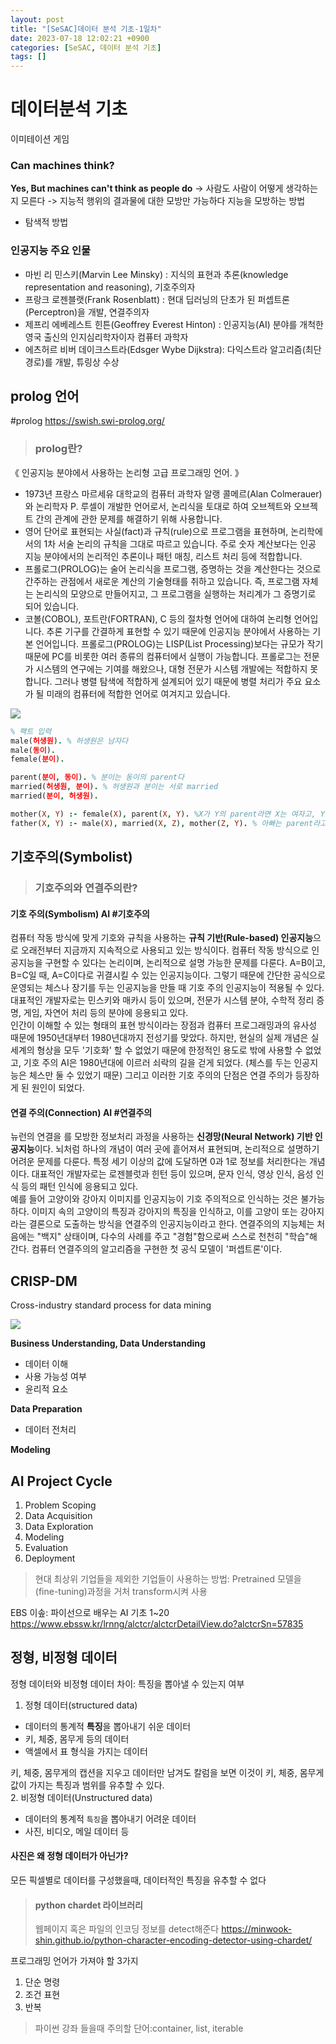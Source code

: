 ```yaml
---
layout: post
title: "[SeSAC]데이터 분석 기초-1일차"
date: 2023-07-18 12:02:21 +0900
categories: [SeSAC, 데이터 분석 기초]
tags: []
---
```


<!-- 
SBA AI 취업 사관
classroom.google.com
수업코드: filhock, 54pzy5v
 -->
# 데이터분석 기초

이미테이션 게임
### Can machines think? 
**Yes, But machines can't think as people do**
-> 사람도 사람이 어떻게 생각하는지 모른다
-> 지능적 행위의 결과물에 대한 모방만 가능하다
지능을 모방하는 방법
- 탐색적 방법

### 인공지능 주요 인물
- 마빈 리 민스키(Marvin Lee Minsky) : 지식의 표현과 추론(knowledge representation and reasoning), 기호주의자
- 프랑크 로젠블랫(Frank Rosenblatt) : 현대 딥러닝의 단초가 된 퍼셉트론(Perceptron)을 개발, 연결주의자
- 제프리 에베레스트 힌튼(Geoffrey Everest Hinton) : 인공지능(AI) 분야를 개척한 영국 출신의 인지심리학자이자 컴퓨터 과학자
- 에츠허르 비버 데이크스트라(Edsger Wybe Dijkstra): 다익스트라 알고리즘(최단 경로)를 개발, 튜링상 수상

## prolog 언어
#prolog
https://swish.swi-prolog.org/

> ### prolog란?
《 인공지능 분야에서 사용하는 논리형 고급 프로그래밍 언어. 》
- 1973년 프랑스 마르세유 대학교의 컴퓨터 과학자 알랭 콜메르(Alan Colmerauer)와 논리학자 P. 루셀이 개발한 언어로서, 논리식을 토대로 하여 오브젝트와 오브젝트 간의 관계에 관한 문제를 해결하기 위해 사용합니다.
- 영어 단어로 표현되는 사실(fact)과 규칙(rule)으로 프로그램을 표현하며, 논리학에서의 1차 서술 논리의 규칙을 그대로 따르고 있습니다. 주로 숫자 계산보다는 인공 지능 분야에서의 논리적인 추론이나 패턴 매칭, 리스트 처리 등에 적합합니다.
- 프롤로그(PROLOG)는 술어 논리식을 프로그램, 증명하는 것을 계산한다는 것으로 간주하는 관점에서 새로운 계산의 기술형태를 취하고 있습니다. 즉, 프로그램 자체는 논리식의 모양으로 만들어지고, 그 프로그램을 실행하는 처리계가 그 증명기로 되어 있습니다.
- 코볼(COBOL), 포트란(FORTRAN), C 등의 절차형 언어에 대하여 논리형 언어입니다. 추론 기구를 간결하게 표현할 수 있기 때문에 인공지능 분야에서 사용하는 기본 언어입니다.
프롤로그(PROLOG)는 LISP(List Processing)보다는 규모가 작기 때문에 PC를 비롯한 여러 종류의 컴퓨터에서 실행이 가능합니다. 프롤로그는 전문가 시스템의 연구에는 기여를 해왔으나, 대형 전문가 시스템 개발에는 적합하지 못합니다. 그러나 병렬 탐색에 적합하게 설계되어 있기 때문에 병렬 처리가 주요 요소가 될 미래의 컴퓨터에 적합한 언어로 여겨지고 있습니다.

![](https://velog.velcdn.com/images/syshin0116/post/8fb635f3-5b74-4bad-a4d9-c51a6aaa3440/image.png)

```prolog
% 팩트 입력
male(허생원). % 허생원은 남자다
male(동이).
female(분이).

parent(분이, 동이). % 분이는 동이의 parent다
married(허생원, 분이). % 허생원과 분이는 서로 married
married(분이, 허생원).

mother(X, Y) :- female(X), parent(X, Y). %X가 Y의 parent라면 X는 여자고, Y의 부모다
father(X, Y) :- male(X), married(X, Z), mother(Z, Y). % 아빠는 parent라고 정의해 주지 않았기 때문에 엄마와 결혼한 사람으로 정의
```

## 기호주의(Symbolist) 
> ### 기호주의와 연결주의란?
#### **기호 주의(Symbolism) AI** #기호주의
컴퓨터 작동 방식에 맞게 기호와 규칙을 사용하는 **규칙 기반(Rule-based) 인공지능**으로 오래전부터 지금까지 지속적으로 사용되고 있는 방식이다. 컴퓨터 작동 방식으로 인공지능을 구현할 수 있다는 논리이며, 논리적으로 설명 가능한 문제를 다룬다. A=B이고, B=C일 때, A=C이다로 귀결시킬 수 있는 인공지능이다. 그렇기 때문에 간단한 공식으로 운영되는 체스나 장기를 두는 인공지능을 만들 때 기호 주의 인공지능이 적용될 수 있다. 대표적인 개발자로는 민스키와 매카시 등이 있으며, 전문가 시스템 분야, 수학적 정리 증명, 게임, 자연어 처리 등의 분야에 응용되고 있다.
<br>
인간이 이해할 수 있는 형태의 표현 방식이라는 장점과 컴퓨터 프로그래밍과의 유사성 때문에 1950년대부터 1980년대까지 전성기를 맞았다. 하지만, 현실의 실제 개념은 실세계의 형상을 모두 '기호화' 할 수 없었기 때문에 한정적인 용도로 밖에 사용할 수 없었고, 기호 주의 AI은 1980년대에 이르러 쇠락의 길을 걷게 되었다. (체스를 두는 인공지능은 체스만 둘 수 있었기 때문) 그리고 이러한 기호 주의의 단점은 연결 주의가 등장하게 된 원인이 되었다.
#### **연결 주의(Connection) AI** #연결주의
뉴런의 연결을 를 모방한 정보처리 과정을 사용하는 **신경망(Neural Network) 기반 인공지능**이다. 뇌처럼 하나의 개념이 여러 곳에 흩어져서 표현되며, 논리적으로 설명하기 어려운 문제를 다룬다. 특정 세기 이상의 값에 도달하면 0과 1로 정보를 처리한다는 개념이다. 대표적인 개발자로는 로젠블럿과 힌턴 등이 있으며, 문자 인식, 영상 인식, 음성 인식 등의 패턴 인식에 응용되고 있다.
<br>
예를 들어 고양이와 강아지 이미지를 인공지능이 기호 주의적으로 인식하는 것은 불가능하다. 이미지 속의 고양이의 특징과 강아지의 특징을 인식하고, 이를 고양이 또는 강아지라는 결론으로 도출하는 방식을 연결주의 인공지능이라고 한다. 연결주의의 지능체는 처음에는 "백지" 상태이며, 다수의 사례를 주고 "경험"함으로써 스스로 천천히 "학습"해 간다. 컴퓨터 연결주의의 알고리즘을 구현한 첫 공식 모델이 '퍼셉트론'이다.

## CRISP-DM

Cross-industry standard process for data mining

![](https://velog.velcdn.com/images/syshin0116/post/4a5b495d-4904-4382-9e0f-e7fef090c8d3/image.png)

**Business Understanding, Data Understanding**
- 데이터 이해
- 사용 가능성 여부
- 윤리적 요소

**Data Preparation**
- 데이터 전처리

**Modeling**

## AI Project Cycle
1. Problem Scoping
2. Data Acquisition
3. Data Exploration
4. Modeling
5. Evaluation
6. Deployment

> 현대 최상위 기업들을 제외한 기업들이 사용하는 방법:
Pretrained 모델을 (fine-tuning)과정을 거처 transform시켜 사용

EBS 이솦: 파이선으로 배우는 AI 기초 1~20
https://www.ebssw.kr/lrnng/alctcr/alctcrDetailView.do?alctcrSn=57835


## **정형, 비정형 데이터**
정형 데이터와 비정형 데이터 차이: 특징을 뽑아낼 수 있는지 여부

1. 정형 데이터(structured data)
- 데이터의 통계적 **특징**을 뽑아내기 쉬운 데이터
- 키, 체중, 몸무게 등의 데이터
- 액셀에서 표 형식을 가지는 데이터

키, 체중, 몸무게의 캡션을 지우고 데이터만 남겨도 칼럼을 보면 이것이 키, 체중, 몸무게 값이 가지는 특징과 범위를 유추할 수 있다.
<br>
2. 비정형 데이터(Unstructured data)

- 데이터의 통계적 `특징`을 뽑아내기 어려운 데이터
- 사진, 비디오, 메일 데이터 등

#### 사진은 왜 정형 데이터가 아닌가?
모든 픽셀별로 데이터를 구성했을때, 데이터적인 특징을 유추할 수 없다

> #### **python chardet 라이브러리**
> 웹페이지 혹은 파일의 인코딩 정보를 detect해준다
https://minwook-shin.github.io/python-character-encoding-detector-using-chardet/

프로그래밍 언어가 가져야 할 3가지 
1. 단순 명령
2. 조건 표현
3. 반복

> 파이썬 강좌 들을때 주의할 단어:container, list, iterable


